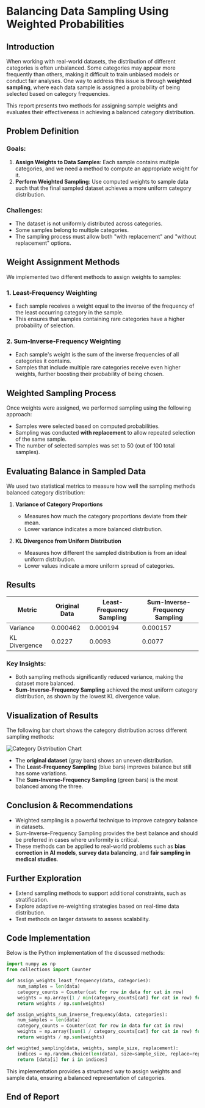 # **Balancing Data Sampling Using Weighted Probabilities**

## **Introduction**
When working with real-world datasets, the distribution of different categories is often unbalanced. Some categories may appear more frequently than others, making it difficult to train unbiased models or conduct fair analyses. One way to address this issue is through **weighted sampling**, where each data sample is assigned a probability of being selected based on category frequencies.

This report presents two methods for assigning sample weights and evaluates their effectiveness in achieving a balanced category distribution.

## **Problem Definition**
### **Goals:**
1. **Assign Weights to Data Samples**: Each sample contains multiple categories, and we need a method to compute an appropriate weight for it.
2. **Perform Weighted Sampling**: Use computed weights to sample data such that the final sampled dataset achieves a more uniform category distribution.

### **Challenges:**
- The dataset is not uniformly distributed across categories.
- Some samples belong to multiple categories.
- The sampling process must allow both "with replacement" and "without replacement" options.

## **Weight Assignment Methods**
We implemented two different methods to assign weights to samples:

### **1. Least-Frequency Weighting**
- Each sample receives a weight equal to the inverse of the frequency of the least occurring category in the sample.
- This ensures that samples containing rare categories have a higher probability of selection.

### **2. Sum-Inverse-Frequency Weighting**
- Each sample's weight is the sum of the inverse frequencies of all categories it contains.
- Samples that include multiple rare categories receive even higher weights, further boosting their probability of being chosen.

## **Weighted Sampling Process**
Once weights were assigned, we performed sampling using the following approach:
- Samples were selected based on computed probabilities.
- Sampling was conducted **with replacement** to allow repeated selection of the same sample.
- The number of selected samples was set to 50 (out of 100 total samples).

## **Evaluating Balance in Sampled Data**
We used two statistical metrics to measure how well the sampling methods balanced category distribution:

1. **Variance of Category Proportions**  
   - Measures how much the category proportions deviate from their mean.  
   - Lower variance indicates a more balanced distribution.

2. **KL Divergence from Uniform Distribution**  
   - Measures how different the sampled distribution is from an ideal uniform distribution.  
   - Lower values indicate a more uniform spread of categories.

## **Results**
| Metric | Original Data | Least-Frequency Sampling | Sum-Inverse-Frequency Sampling |
|--------|--------------|------------------------|------------------------------|
| Variance | 0.000462 | 0.000194 | 0.000157 |
| KL Divergence | 0.0227 | 0.0093 | 0.0077 |

### **Key Insights:**
- Both sampling methods significantly reduced variance, making the dataset more balanced.
- **Sum-Inverse-Frequency Sampling** achieved the most uniform category distribution, as shown by the lowest KL divergence value.

## **Visualization of Results**
The following bar chart shows the category distribution across different sampling methods:

![Category Distribution Chart](chart_placeholder.png)

- The **original dataset** (gray bars) shows an uneven distribution.
- The **Least-Frequency Sampling** (blue bars) improves balance but still has some variations.
- The **Sum-Inverse-Frequency Sampling** (green bars) is the most balanced among the three.

## **Conclusion & Recommendations**
- Weighted sampling is a powerful technique to improve category balance in datasets.
- Sum-Inverse-Frequency Sampling provides the best balance and should be preferred in cases where uniformity is critical.
- These methods can be applied to real-world problems such as **bias correction in AI models**, **survey data balancing**, and **fair sampling in medical studies**.

## **Further Exploration**
- Extend sampling methods to support additional constraints, such as stratification.
- Explore adaptive re-weighting strategies based on real-time data distribution.
- Test methods on larger datasets to assess scalability.

## **Code Implementation**
Below is the Python implementation of the discussed methods:

```python
import numpy as np
from collections import Counter

def assign_weights_least_frequency(data, categories):
    num_samples = len(data)
    category_counts = Counter(cat for row in data for cat in row)
    weights = np.array([1 / min(category_counts[cat] for cat in row) for row in data])
    return weights / np.sum(weights)

def assign_weights_sum_inverse_frequency(data, categories):
    num_samples = len(data)
    category_counts = Counter(cat for row in data for cat in row)
    weights = np.array([sum(1 / category_counts[cat] for cat in row) for row in data])
    return weights / np.sum(weights)

def weighted_sampling(data, weights, sample_size, replacement):
    indices = np.random.choice(len(data), size=sample_size, replace=replacement, p=weights)
    return [data[i] for i in indices]
```

This implementation provides a structured way to assign weights and sample data, ensuring a balanced representation of categories.

## **End of Report**